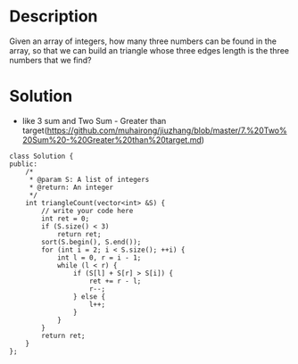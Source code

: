 # Description

Given an array of integers, how many three numbers can be found in the array, so that we can build an triangle whose three edges length is the three numbers that we find?

# Solution

- like 3 sum and Two Sum - Greater than target(https://github.com/muhairong/jiuzhang/blob/master/7.%20Two%20Sum%20-%20Greater%20than%20target.md)

```
class Solution {
public:
    /*
     * @param S: A list of integers
     * @return: An integer
     */
    int triangleCount(vector<int> &S) {
        // write your code here
        int ret = 0;
        if (S.size() < 3)
            return ret;
        sort(S.begin(), S.end());
        for (int i = 2; i < S.size(); ++i) {
            int l = 0, r = i - 1;
            while (l < r) {
                if (S[l] + S[r] > S[i]) {
                    ret += r - l;
                    r--;
                } else {
                    l++;
                }
            }
        }
        return ret;
    }
};
```

